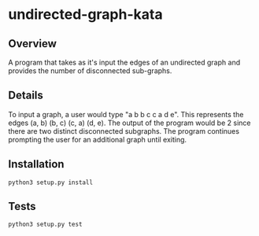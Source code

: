 # undirected-graph-kata

## Overview
A program that takes as it's input the edges of an undirected graph and
provides the number of disconnected sub-graphs.

## Details
To input a graph, a user would type "a b b c c a d e". This represents the
edges (a, b) (b, c) (c, a) (d, e). The output of the program would be 2
since there are two distinct disconnected subgraphs. The program continues
prompting the user for an additional graph until exiting.

## Installation
```
python3 setup.py install
```

## Tests
```
python3 setup.py test
```
